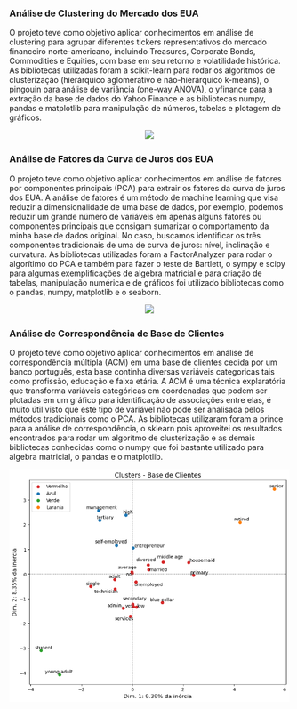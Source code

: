 ### Análise de Clustering do Mercado dos EUA
O projeto teve como objetivo aplicar conhecimentos em análise de clustering para agrupar diferentes tickers representativos do mercado financeiro norte-americano, incluindo Treasures, Corporate Bonds, Commodities e Equities, com base em seu retorno e volatilidade histórica. As bibliotecas utilizadas foram a scikit-learn para rodar os algoritmos de clusterização (hierárquico aglomerativo e não-hierárquico k-means), o pingouin para análise de variância (one-way ANOVA), o yfinance para a extração da base de dados do Yahoo Finance e as bibliotecas numpy, pandas e matplotlib para manipulação de números, tabelas e plotagem de gráficos. 

<p align="center">
<img src="https://github.com/emanuelprd/Data-Science/blob/main/1.1.%20-%20Gr%C3%A1fico%20Clustering.png" width="700"/>
</p>

### Análise de Fatores da Curva de Juros dos EUA
O projeto teve como objetivo aplicar conhecimentos em análise de fatores por componentes principais (PCA) para extrair os fatores da curva de juros dos EUA. A análise de fatores é um método de machine learning que visa reduzir a dimensionalidade de uma base de dados, por exemplo, podemos reduzir um grande número de variáveis em apenas alguns fatores ou componentes principais que consigam sumarizar o comportamento da minha base de dados original. No caso, buscamos identificar os três componentes tradicionais de uma de curva de juros: nível, inclinação e curvatura. As bibliotecas utilizadas foram a FactorAnalyzer para rodar o algorítimo do PCA e também para fazer o teste de Bartlett, o sympy e scipy para algumas exemplificações de algebra matricial e para criação de tabelas, manipulação numérica e de gráficos foi utilizado bibliotecas como o pandas, numpy, matplotlib e o seaborn.

<p align="center">
<img src="https://github.com/emanuelprd/Data-Science/blob/main/2.1.%20-%20Gr%C3%A1fico%20Fatores.png" width="700"/>
</p>

### Análise de Correspondência de Base de Clientes
O projeto teve como objetivo aplicar conhecimentos em análise de correspondência múltipla (ACM) em uma base de clientes cedida por um banco português, esta base continha diversas variáveis categoricas tais como profissão, educação e faixa etária. A ACM é uma técnica explaratória que transforma variáveis categóricas em coordenadas que podem ser plotadas em um gráfico para identificação de associações entre elas, é muito útil visto que este tipo de variável não pode ser analisada pelos métodos tradicionais como o PCA. As bibliotecas utilizaram foram a prince para a análise de correspondência, o sklearn pois aproveitei os resultados encontrados para rodar um algorítmo de clusterização e as demais bibliotecas conhecidas como o numpy que foi bastante utilizado para algebra matricial, o pandas e o matplotlib. 

<p align="center">
<img src="https://github.com/emanuelprd/Data-Science/blob/main/3.1.%20-%20Gr%C3%A1fico%20de%20Correspond%C3%AAncia.png" width="600"/>
</p>
